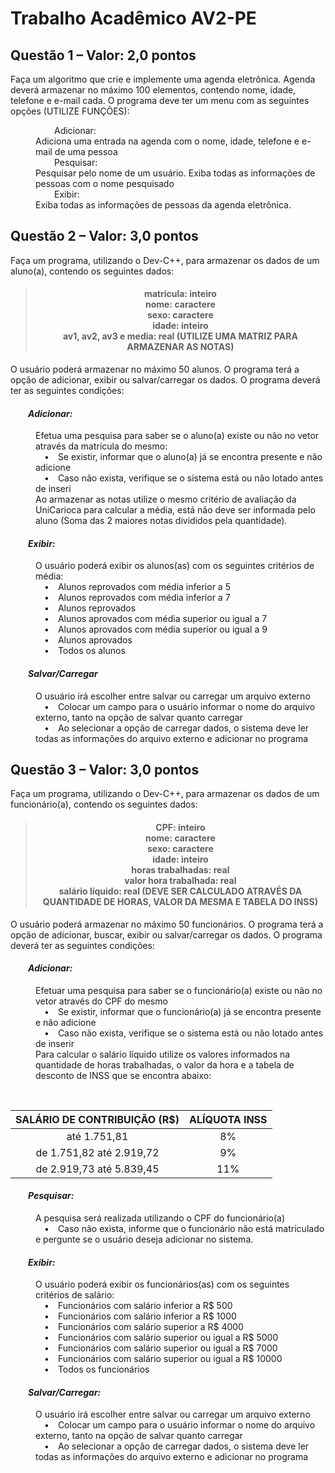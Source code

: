 # Trabalho Acadêmico AV2-PE

<h2>Questão 1 – Valor: 2,0 pontos</h2>
<p>Faça um algoritmo que crie e implemente uma agenda eletrônica. Agenda deverá armazenar no máximo 100 elementos, contendo nome, idade, telefone e e-mail cada. O programa deve ter um menu com as seguintes opções (UTILIZE FUNÇÕES):</p>
<dl>
	<dt>&emsp;&emsp;&emsp;&emsp;&emsp;Adicionar:</dt>
		<dd>Adiciona uma entrada na agenda com o nome, idade, telefone e e-mail de uma pessoa</dd>
	<dt>&emsp;&emsp;&emsp;&emsp;&emsp;Pesquisar:</dt>
		<dd>Pesquisar pelo nome de um usuário. Exiba todas as informações de pessoas com o nome pesquisado</dd>
	<dt>&emsp;&emsp;&emsp;&emsp;&emsp;Exibir:</dt>
		<dd>Exiba todas as informações de pessoas da agenda eletrônica.</dd>
</dl>


<h2>Questão 2 – Valor: 3,0 pontos</h2>
<p>Faça um programa, utilizando o Dev-C++, para armazenar os dados de um aluno(a), contendo os seguintes dados:</p>
<blockquote>
	<h4 align="center">
		matricula: inteiro<br/>
		nome: caractere<br/>
		sexo: caractere<br/>
		idade: inteiro<br/>
		av1, av2, av3 e media: real	(UTILIZE UMA MATRIZ PARA ARMAZENAR AS NOTAS)
	</h4>
</blockquote>

<p>O usuário poderá armazenar no máximo 50 alunos. O programa terá a opção de adicionar, exibir ou salvar/carregar os dados. O programa deverá ter as seguintes condições:</p>

<h4><em>&emsp;&emsp;Adicionar:</em></h4>
<dl>
	<dd>Efetua uma pesquisa para saber se o aluno(a) existe ou não no vetor através da matrícula do mesmo:</dd>
	<dd>&emsp;•&emsp;Se existir, informar que o aluno(a) já se encontra presente e não adicione</dd>
	<dd>&emsp;•&emsp;Caso não exista, verifique se o sistema está ou não lotado antes de inseri</dd>
	<dd>Ao armazenar as notas utilize o mesmo critério de avaliação da UniCarioca para calcular a média, está não deve ser informada pelo aluno (Soma das 2 maiores notas divididos pela quantidade).</dd>
</dl>

<h4><em>&emsp;&emsp;Exibir:</em></h4>
<dl>
	<dd>O usuário poderá exibir os alunos(as) com os seguintes critérios de média:</dd>
	<dd>&emsp;•&emsp;Alunos reprovados com média inferior a 5</dd>
	<dd>&emsp;•&emsp;Alunos reprovados com média inferior a 7</dd>
	<dd>&emsp;•&emsp;Alunos reprovados</dd>
	<dd>&emsp;•&emsp;Alunos aprovados com média superior ou igual a 7</dd>
	<dd>&emsp;•&emsp;Alunos aprovados com média superior ou igual a 9</dd>
	<dd>&emsp;•&emsp;Alunos aprovados</dd>
	<dd>&emsp;•&emsp;Todos os alunos</dd>
</dl>

<h4><em>&emsp;&emsp;Salvar/Carregar</em></h4>
<dl>
	<dd>O usuário irá escolher entre salvar ou carregar um arquivo externo</dd>
	<dd>&emsp;•&emsp;Colocar um campo para o usuário informar o nome do arquivo externo, tanto na opção de salvar quanto carregar</dd>
	<dd>&emsp;•&emsp;Ao selecionar a opção de carregar dados, o sistema deve ler todas as informações do arquivo externo e adicionar no programa</dd>
</dl>


<h2>Questão 3 – Valor: 3,0 pontos</h2>
<p>Faça um programa, utilizando o Dev-C++, para armazenar os dados de um funcionário(a), contendo os seguintes dados:</p>
<blockquote>
	<h4 align="center">
		CPF: inteiro<br/>
		nome: caractere<br/>
		sexo: caractere<br/>
		idade: inteiro<br/>
		horas trabalhadas: real<br/>
		valor hora trabalhada: real<br/>
		salário líquido: real (DEVE SER CALCULADO ATRAVÉS DA QUANTIDADE DE HORAS, VALOR DA MESMA E TABELA DO INSS)
	</h4>
</blockquote>

<p>O usuário poderá armazenar no máximo 50 funcionários. O programa terá a opção de adicionar, buscar, exibir ou salvar/carregar os dados. O programa deverá ter as seguintes condições:</p>

<h4><em>&emsp;&emsp;Adicionar:</em></h4>
<dl>
	<dd>Efetuar uma pesquisa para saber se o funcionário(a) existe ou não no vetor através do CPF do mesmo</dd>
	<dd>&emsp;•&emsp;Se existir, informar que o funcionário(a) já se encontra presente e não adicione</dd>
	<dd>&emsp;•&emsp;Caso não exista, verifique se o sistema está ou não lotado antes de inserir</dd>
	<dd>Para calcular o salário líquido utilize os valores informados na quantidade de horas trabalhadas, o valor da hora e a tabela de desconto de INSS que se encontra abaixo:</dd>
</dl><br/>

<table align="center">
<thead>
  <tr>
    <th align="center">SALÁRIO DE CONTRIBUIÇÃO (R$)</th>
    <th align="center">ALÍQUOTA INSS</th>
  </tr>
</thead>
<tbody>
  <tr>
    <td align="center">até 1.751,81</td>
    <td align="center">8%</td>
  </tr>
  <tr>
    <td align="center">de 1.751,82 até 2.919,72</td>
    <td align="center">9%</td>
  </tr>
  <tr>
    <td align="center">de 2.919,73 até 5.839,45</td>
    <td align="center">11%</td>
  </tr>
</tbody>
</table>

 
<h4><em>&emsp;&emsp;Pesquisar:</em></h4>
<dl>
	<dd>A pesquisa será realizada utilizando o CPF do funcionário(a)</dd>
	<dd>&emsp;•&emsp;Caso não exista, informe que o funcionário não está matriculado e pergunte se o usuário deseja adicionar no sistema.</dd>
</dl>

<h4><em>&emsp;&emsp;Exibir:</em></h4>
<dl>
	<dd>O usuário poderá exibir os funcionários(as) com os seguintes critérios de salário:</dd>
	<dd>&emsp;•&emsp;Funcionários com salário inferior a R$ 500</dd>
	<dd>&emsp;•&emsp;Funcionários com salário inferior a R$ 1000</dd>
	<dd>&emsp;•&emsp;Funcionários com salário superior a R$ 4000</dd>
	<dd>&emsp;•&emsp;Funcionários com salário superior ou igual a R$ 5000</dd>
	<dd>&emsp;•&emsp;Funcionários com salário superior ou igual a R$ 7000</dd>
	<dd>&emsp;•&emsp;Funcionários com salário superior ou igual a R$ 10000</dd>
	<dd>&emsp;•&emsp;Todos os funcionários</dd>
</dl>

<h4><em>&emsp;&emsp;Salvar/Carregar:</em></h4>
<dl>
	<dd>O usuário irá escolher entre salvar ou carregar um arquivo externo</dd>
	<dd>&emsp;•&emsp;Colocar um campo para o usuário informar o nome do arquivo externo, tanto na opção de salvar quanto carregar</dd>
	<dd>&emsp;•&emsp;Ao selecionar a opção de carregar dados, o sistema deve ler todas as informações do arquivo externo e adicionar no programa</dd>
</dl>
